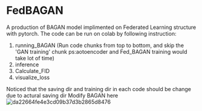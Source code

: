 # FedBAGAN
A production of BAGAN model implimented on Federated Learning structure with pytorch.
The code can be run on colab by following instruction:
1. running_BAGAN (Run code chunks from top to bottom, and skip the 'GAN training' chunk 
ps:aotoencoder and Fed_BAGAN training would take lot of time)
2. inference 
3. Calculate_FID
4. visualize_loss

Noticed that the saving dir and training dir in each code should be change due to actural saving dir
Modify BAGAN here
![da22664fe4e3cd09b37d3b2865d8476](https://user-images.githubusercontent.com/58716235/173056434-424a3967-1544-4a88-b340-14758a877b6a.png)
